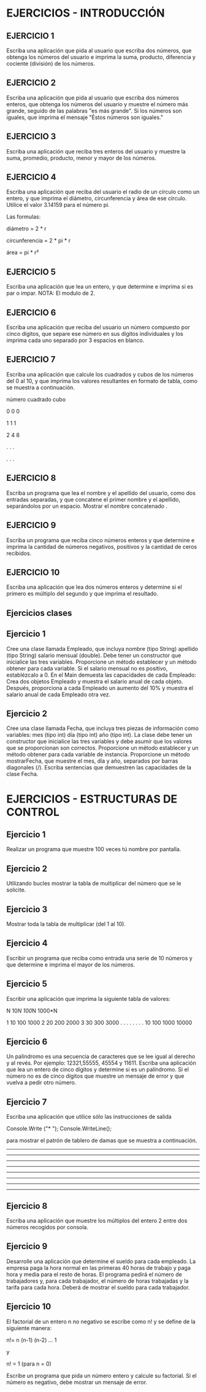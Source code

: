 # EJERCICIOS - INTRODUCCIÓN

## EJERCICIO 1

Escriba una aplicación que pida al usuario que escriba dos números, que obtenga
los números del usuario e imprima la suma, producto, diferencia y cociente
(división) de los números.

## EJERCICIO 2

Escriba una aplicación que pida al usuario que escriba dos números enteros, que
obtenga los números del usuario y muestre el número más grande, seguido de las
palabras "es más grande". Si los números son iguales, que imprima el mensaje "Éstos números son iguales."

## EJERCICIO 3

Escriba una aplicación que reciba tres enteros del usuario y muestre la suma,
promedio, producto, menor y mayor de los números.

## EJERCICIO 4

Escriba una aplicación que reciba del usuario el radio de un círculo como un
entero, y que imprima el diámetro, circunferencia y área de ese círculo. Utilice
el valor 3.14159 para el número pi.

Las formulas:

diámetro = 2 * r

circunferencia = 2 * pi * r

área = pi * r²

## EJERCICIO 5

Escriba una aplicación que lea un entero, y que determine e imprima si es par o
impar. NOTA: El modulo de 2.

## EJERCICIO 6

Escriba una aplicación que reciba del usuario un número compuesto por cinco
dígitos, que separe ese número en sus dígitos individuales y los imprima cada
uno separado por 3 espacios en blanco.

## EJERCICIO 7

Escriba una aplicación que calcule los cuadrados y cubos de los números del 0 al
10, y que imprima los valores resultantes en formato de tabla, como se muestra
a continuación.

número			cuadrado			cubo

0			0				0

1			1				1

2			4				8

.			.				.

.			.				.

## EJERCICIO 8

Escriba un programa que lea el nombre y el apellido del usuario, como
dos entradas separadas, y que concatene el primer nombre y el apellido,
separándolos por un espacio. Mostrar el nombre concatenado .

## EJERCICIO 9

Escriba un programa que reciba cinco números enteros y que determine e imprima la
cantidad de números negativos, positivos y la cantidad de ceros recibidos.

## EJERCICIO 10

Escriba una aplicación que lea dos números enteros y determine si el primero es
múltiplo del segundo y que imprima el resultado.

## Ejercicios clases

## Ejercicio 1
Cree una clase llamada Empleado, que incluya 
nombre (tipo String)
apellido (tipo String)
salario mensual (double). 
Debe tener un constructor que inicialice las tres variables. 
Proporcione un método establecer y un método obtener para cada variable. 
Si el salario mensual no es positivo, establézcalo a 0. 
En el Main demuesta las capacidades de cada Empleado: 
Crea dos objetos Empleado y muestra el salario anual de cada objeto. 
Después, proporciona a cada Empleado un aumento del 10% y muestra el salario anual de cada Empleado otra vez.

## Ejercicio 2
Cree una clase llamada Fecha, que incluya tres piezas de información como variables:
mes (tipo int)
día (tipo int)
año (tipo int). 
La clase debe tener un constructor que inicialice las tres variables
y debe asumir que los valores que se proporcionan son correctos. 
Proporcione un método establecer y un método obtener para cada variable de instancia. 
Proporcione un método mostrarFecha, que muestre el mes, día y año, separados por barras diagonales (/). 
Escriba sentencias que demuestren las capacidades de la clase Fecha.

# EJERCICIOS - ESTRUCTURAS DE CONTROL

## Ejercicio 1

Realizar un programa que muestre 100 veces tú nombre por pantalla.

## Ejercicio 2

Utilizando bucles mostrar la tabla de multiplicar del número que se le solicite.

## Ejercicio 3

Mostrar toda la tabla de multiplicar (del 1 al 10).

## Ejercicio 4

Escribir un programa que reciba como entrada una
serie de 10 números y que determine e imprima el mayor de los números.

## Ejercicio 5

Escribir una aplicación que imprima la siguiente tabla de valores:

N		10*N		100*N		1000*N

1		10			100		1000
2		20			200		2000
3		30			300		3000
.		.			.			.
.		.			.			.
10      	100         		1000    	10000


## Ejercicio 6

Un palíndromo es una secuencia de caracteres que se lee igual al derecho y al revés. Por ejemplo: 12321,55555, 45554 y 11611. 
Escriba una aplicación que lea un entero de cinco dígitos y determine si es un palíndromo. 
Si el número no es de cinco dígitos que muestre un mensaje de error y que vuelva a pedir otro número.

## Ejercicio 7

Escriba una aplicación que utilice sólo las instrucciones de salida

Console.Write ("* ");
Console.WriteLine();

para mostrar el patrón de tablero de damas que se muestra a continuación.

* * * * * * * *
* * * * * * * *
* * * * * * * *
* * * * * * * *
* * * * * * * *
* * * * * * * *
* * * * * * * *
* * * * * * * *
  

## Ejercicio 8

Escriba una aplicación que muestre los múltiplos del entero 2 entre dos números recogidos por consola.

## Ejercicio 9

Desarrolle una aplicación que determine el sueldo para cada empleado.
La empresa paga la hora normal en las primeras 40 horas de trabajo y paga hora y media para el resto de horas. 
El programa pedirá el número de trabajadores y, para cada trabajador, el número de horas trabajadas y la tarifa para cada hora. 
Deberá de mostrar el sueldo para cada trabajador.

## Ejercicio 10

El factorial de un entero n no negativo se escribe como n! y se define de la
siguiente manera:

n!= n (n-1) (n-2) ... 1

y

n! = 1 (para n = 0)

Escribe un programa que pida un número entero y calcule su factorial.
Si el número es negativo, debe mostrar un mensaje de error.
